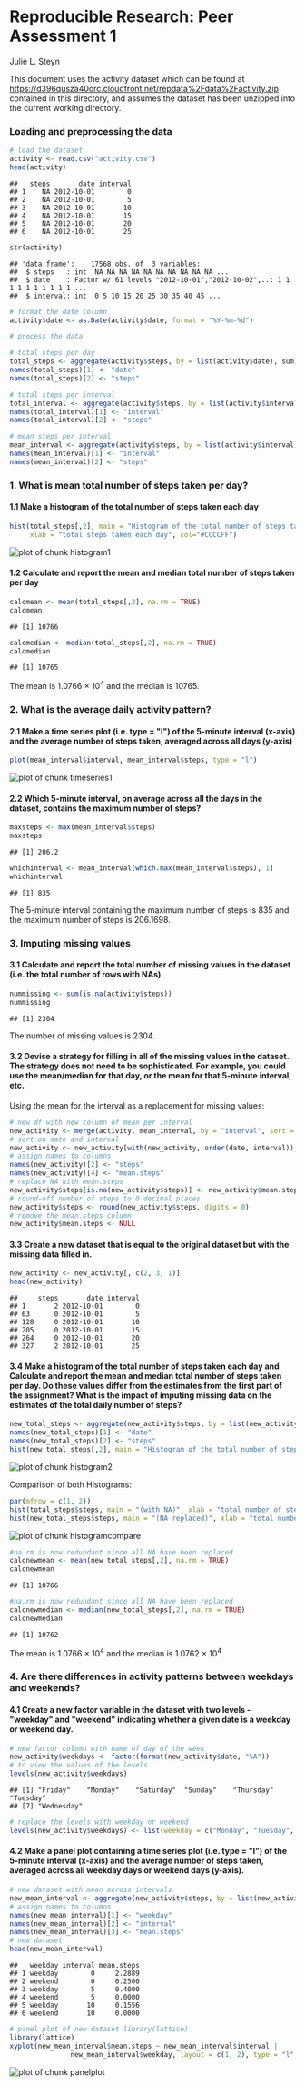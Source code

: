 Reproducible Research: Peer Assessment 1
==============================================================================================
Julie L. Steyn

This document uses the activity dataset which can be found at https://d396qusza40orc.cloudfront.net/repdata%2Fdata%2Factivity.zip contained in this directory, and assumes the dataset has been unzipped into the current working directory.

### Loading and preprocessing the data



```r
# load the dataset
activity <- read.csv("activity.csv")
head(activity)
```

```
##   steps       date interval
## 1    NA 2012-10-01        0
## 2    NA 2012-10-01        5
## 3    NA 2012-10-01       10
## 4    NA 2012-10-01       15
## 5    NA 2012-10-01       20
## 6    NA 2012-10-01       25
```

```r
str(activity)
```

```
## 'data.frame':	17568 obs. of  3 variables:
##  $ steps   : int  NA NA NA NA NA NA NA NA NA NA ...
##  $ date    : Factor w/ 61 levels "2012-10-01","2012-10-02",..: 1 1 1 1 1 1 1 1 1 1 ...
##  $ interval: int  0 5 10 15 20 25 30 35 40 45 ...
```



```r
# format the date column
activity$date <- as.Date(activity$date, format = "%Y-%m-%d")
```



```r
# process the data

# total steps per day
total_steps <- aggregate(activity$steps, by = list(activity$date), sum)
names(total_steps)[1] <- "date"
names(total_steps)[2] <- "steps"

# total steps per interval
total_interval <- aggregate(activity$steps, by = list(activity$interval), sum, na.rm = TRUE)
names(total_interval)[1] <- "interval"
names(total_interval)[2] <- "steps"

# mean steps per interval
mean_interval <- aggregate(activity$steps, by = list(activity$interval), mean, na.rm = TRUE)
names(mean_interval)[1] <- "interval"
names(mean_interval)[2] <- "steps"
```


### 1. What is mean total number of steps taken per day?

#### 1.1 Make a histogram of the total number of steps taken each day

```r
hist(total_steps[,2], main = "Histogram of the total number of steps taken each day (ignoring NA)", 
     xlab = "total steps taken each day", col="#CCCCFF")
```

![plot of chunk histogram1](figure/histogram1.png) 

#### 1.2 Calculate and report the mean and median total number of steps taken per day

```r
calcmean <- mean(total_steps[,2], na.rm = TRUE)
calcmean
```

```
## [1] 10766
```

```r
calcmedian <- median(total_steps[,2], na.rm = TRUE)
calcmedian 
```

```
## [1] 10765
```

The mean is 1.0766 &times; 10<sup>4</sup> and the median is 10765.


### 2. What is the average daily activity pattern?

#### 2.1 Make a time series plot (i.e. type = "l") of the 5-minute interval (x-axis) and the average number of steps taken, averaged across all days (y-axis)

```r
plot(mean_interval$interval, mean_interval$steps, type = "l")
```

![plot of chunk timeseries1](figure/timeseries1.png) 

#### 2.2 Which 5-minute interval, on average across all the days in the dataset, contains the maximum number of steps?

```r
maxsteps <- max(mean_interval$steps)
maxsteps
```

```
## [1] 206.2
```

```r
whichinterval <- mean_interval[which.max(mean_interval$steps), 1]
whichinterval
```

```
## [1] 835
```

The 5-minute interval containing the maximum number of steps is 835 and the maximum number of steps is 206.1698.


### 3. Imputing missing values

#### 3.1 Calculate and report the total number of missing values in the dataset (i.e. the total number of rows with NAs)

```r
nummissing <- sum(is.na(activity$steps))
nummissing
```

```
## [1] 2304
```
The number of missing values is 2304.

#### 3.2 Devise a strategy for filling in all of the missing values in the dataset. The strategy does not need to be sophisticated. For example, you could use the mean/median for that day, or the mean for that 5-minute interval, etc.

Using the mean for the interval as a replacement for missing values:

```r
# new df with new column of mean per interval
new_activity <- merge(activity, mean_interval, by = "interval", sort = FALSE)
# sort on date and interval
new_activity <- new_activity[with(new_activity, order(date, interval)), ]  
# assign names to columns
names(new_activity)[2] <- "steps"
names(new_activity)[4] <- "mean.steps"
# replace NA with mean.steps
new_activity$steps[is.na(new_activity$steps)] <- new_activity$mean.steps[is.na(new_activity$steps)]
# round-off number of steps to 0 decimal places
new_activity$steps <- round(new_activity$steps, digits = 0) 
# remove the mean.steps column
new_activity$mean.steps <- NULL
```
  
#### 3.3 Create a new dataset that is equal to the original dataset but with the missing data filled in.

```r
new_activity <- new_activity[, c(2, 3, 1)]
head(new_activity)
```

```
##     steps       date interval
## 1       2 2012-10-01        0
## 63      0 2012-10-01        5
## 128     0 2012-10-01       10
## 205     0 2012-10-01       15
## 264     0 2012-10-01       20
## 327     2 2012-10-01       25
```

#### 3.4 Make a histogram of the total number of steps taken each day and Calculate and report the mean and median total number of steps taken per day. Do these values differ from the estimates from the first part of the assignment? What is the impact of imputing missing data on the estimates of the total daily number of steps?

```r
new_total_steps <- aggregate(new_activity$steps, by = list(new_activity$date), sum)
names(new_total_steps)[1] <- "date"
names(new_total_steps)[2] <- "steps"
hist(new_total_steps[,2], main = "Histogram of the total number of steps taken each day (replacing NA)", xlab = "total steps taken each day", col="#CCCCFF")
```

![plot of chunk histogram2](figure/histogram2.png) 

Comparison of both Histograms:

```r
par(mfrow = c(1, 2))
hist(total_steps$steps, main = "(with NA)", xlab = "total number of steps taken each day", col="#CCCCFF")
hist(new_total_steps$steps, main = "(NA replaced)", xlab = "total number of steps taken each day", col="#CCCCFF")
```

![plot of chunk histogramcompare](figure/histogramcompare.png) 

```r
#na.rm is now redundant since all NA have been replaced
calcnewmean <- mean(new_total_steps[,2], na.rm = TRUE)
calcnewmean
```

```
## [1] 10766
```

```r
#na.rm is now redundant since all NA have been replaced
calcnewmedian <- median(new_total_steps[,2], na.rm = TRUE) 
calcnewmedian
```

```
## [1] 10762
```

The mean is 1.0766 &times; 10<sup>4</sup> and the median is 1.0762 &times; 10<sup>4</sup>.


### 4. Are there differences in activity patterns between weekdays and weekends?

#### 4.1 Create a new factor variable in the dataset with two levels - "weekday" and "weekend" indicating whether a given date is a weekday or weekend day.

```r
# new factor column with name of day of the week
new_activity$weekdays <- factor(format(new_activity$date, "%A")) 
# to view the values of the levels
levels(new_activity$weekdays)
```

```
## [1] "Friday"    "Monday"    "Saturday"  "Sunday"    "Thursday"  "Tuesday"  
## [7] "Wednesday"
```

```r
# replace the levels with weekday or weekend
levels(new_activity$weekdays) <- list(weekday = c("Monday", "Tuesday", "Wednesday", "Thursday", "Friday"), weekend = c("Saturday", "Sunday"))
```

#### 4.2 Make a panel plot containing a time series plot (i.e. type = "l") of the 5-minute interval (x-axis) and the average number of steps taken, averaged across all weekday days or weekend days (y-axis).

```r
# new dataset with mean across intervals
new_mean_interval <- aggregate(new_activity$steps, by = list(new_activity$weekdays, new_activity$interval), mean, na.rm = TRUE, na.action = NULL)
# assign names to columns
names(new_mean_interval)[1] <- "weekday"
names(new_mean_interval)[2] <- "interval"
names(new_mean_interval)[3] <- "mean.steps"
# new dataset 
head(new_mean_interval)
```

```
##   weekday interval mean.steps
## 1 weekday        0     2.2889
## 2 weekend        0     0.2500
## 3 weekday        5     0.4000
## 4 weekend        5     0.0000
## 5 weekday       10     0.1556
## 6 weekend       10     0.0000
```

```r
# panel plot of new dataset library(lattice)
library(lattice)
xyplot(new_mean_interval$mean.steps ~ new_mean_interval$interval | 
               new_mean_interval$weekday, layout = c(1, 2), type = "l", xlab = "Interval", ylab = "Number of steps")
```

![plot of chunk panelplot](figure/panelplot.png) 




